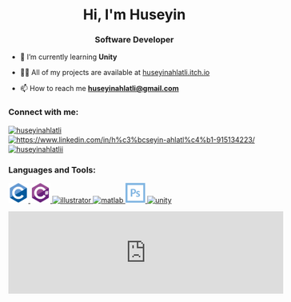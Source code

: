 <h1 align="center">Hi, I'm Huseyin</h1>
<h3 align="center">Software Developer</h3>

- 🌱 I’m currently learning **Unity**

- 👨‍💻 All of my projects are available at [huseyinahlatli.itch.io](https://huseyinahlatli.itch.io/)

- 📫 How to reach me **huseyinahlatli@gmail.com**

<h3 align="left">Connect with me:</h3>
<p align="left">
<a href="https://twitter.com/huseyinahlatli" target="blank"><img align="center" src="https://raw.githubusercontent.com/rahuldkjain/github-profile-readme-generator/master/src/images/icons/Social/twitter.svg" alt="huseyinahlatli" height="30" width="40" /></a>
<a href="https://linkedin.com/in/https://www.linkedin.com/in/h%c3%bcseyin-ahlatl%c4%b1-915134223/" target="blank"><img align="center" src="https://raw.githubusercontent.com/rahuldkjain/github-profile-readme-generator/master/src/images/icons/Social/linked-in-alt.svg" alt="https://www.linkedin.com/in/h%c3%bcseyin-ahlatl%c4%b1-915134223/" height="30" width="40" /></a>
<a href="https://instagram.com/huseyi̇nahlatli̇i̇" target="blank"><img align="center" src="https://raw.githubusercontent.com/rahuldkjain/github-profile-readme-generator/master/src/images/icons/Social/instagram.svg" alt="huseyi̇nahlatli̇i̇" height="30" width="40" /></a>
</p>

<h3 align="left">Languages and Tools:</h3>
<p align="left"> <a href="https://www.cprogramming.com/" target="_blank" rel="noreferrer"> <img src="https://raw.githubusercontent.com/devicons/devicon/master/icons/c/c-original.svg" alt="c" width="40" height="40"/> </a> <a href="https://www.w3schools.com/cs/" target="_blank" rel="noreferrer"> <img src="https://raw.githubusercontent.com/devicons/devicon/master/icons/csharp/csharp-original.svg" alt="csharp" width="40" height="40"/> </a> <a href="https://www.adobe.com/in/products/illustrator.html" target="_blank" rel="noreferrer"> <img src="https://www.vectorlogo.zone/logos/adobe_illustrator/adobe_illustrator-icon.svg" alt="illustrator" width="40" height="40"/> </a> <a href="https://www.mathworks.com/" target="_blank" rel="noreferrer"> <img src="https://upload.wikimedia.org/wikipedia/commons/2/21/Matlab_Logo.png" alt="matlab" width="40" height="40"/> </a> <a href="https://www.photoshop.com/en" target="_blank" rel="noreferrer"> <img src="https://raw.githubusercontent.com/devicons/devicon/master/icons/photoshop/photoshop-line.svg" alt="photoshop" width="40" height="40"/> </a> <a href="https://unity.com/" target="_blank" rel="noreferrer"> <img src="https://www.vectorlogo.zone/logos/unity3d/unity3d-icon.svg" alt="unity" width="40" height="40"/> </a> </p>


<iframe frameborder="0" src="https://itch.io/embed/1608792?border_width=0&amp;bg_color=000000&amp;fg_color=ffffff&amp;link_color=31fc00&amp;border_color=ffffff" width="550" height="165"><a href="https://huseyinahlatli.itch.io/hole-vs-colors">Hole vs Colors by Hüseyin AHLATLI</a></iframe>
